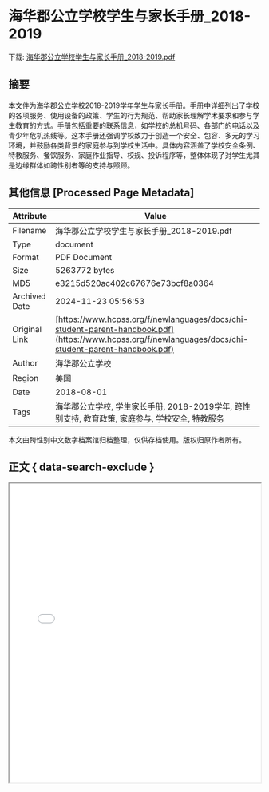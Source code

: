# 海华郡公立学校学生与家长手册_2018-2019

<!-- tcd_download_link -->
下载: <a href="../海华郡公立学校学生与家长手册_2018-2019.pdf" download>海华郡公立学校学生与家长手册_2018-2019.pdf</a>
<!-- tcd_download_link_end -->

## 摘要

<!-- tcd_abstract -->
本文件为海华郡公立学校2018-2019学年学生与家长手册。手册中详细列出了学校的各项服务、使用设备的政策、学生的行为规范、帮助家长理解学术要求和参与学生教育的方式。手册包括重要的联系信息，如学校的总机号码、各部门的电话以及青少年危机热线等。这本手册还强调学校致力于创造一个安全、包容、多元的学习环境，并鼓励各类背景的家庭参与到学校生活中。具体内容涵盖了学校安全条例、特教服务、餐饮服务、家庭作业指导、校规、投诉程序等，整体体现了对学生尤其是边缘群体如跨性别者等的支持与照顾。

<!-- tcd_abstract_end -->

## 其他信息 [Processed Page Metadata]

| Attribute       | Value                                  |
|-----------------|----------------------------------------|
| Filename        | 海华郡公立学校学生与家长手册_2018-2019.pdf                             |
| Type            | document                                 |
| Format          | PDF Document                               |
| Size            | 5263772 bytes                           |
| MD5             | e3215d520ac402c67676e73bcf8a0364                                  |
| Archived Date   | 2024-11-23 05:56:53                             |
| Original Link   | [https://www.hcpss.org/f/newlanguages/docs/chi-student-parent-handbook.pdf](https://www.hcpss.org/f/newlanguages/docs/chi-student-parent-handbook.pdf)                         |
| Author          | 海华郡公立学校                               |
| Region          | 美国                               |
| Date            | 2018-08-01                                 |
| Tags            | 海华郡公立学校, 学生家长手册, 2018-2019学年, 跨性别支持, 教育政策, 家庭参与, 学校安全, 特教服务                                 |

本文由跨性别中文数字档案馆归档整理，仅供存档使用。版权归原作者所有。


## 正文 { data-search-exclude }

<!-- tcd_main_text -->
<iframe src="../海华郡公立学校学生与家长手册_2018-2019.pdf" width="100%" height="600px">
    <p>无法显示PDF，请下载查看。</p>
</iframe>
<!-- tcd_main_text_end -->


